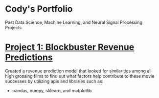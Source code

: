 # Cody's Portfolio
Past Data Science, Machine Learning, and Neural Signal Processing Projects

# [Project 1: Blockbuster Revenue Predictions](https://github.com/Gideo562/BlockBusterRevenue.git) 
Created a revenue prediction model that looked for similarities among all high grossing films to
find out what factors help contribute to these movie successes by utilizing apis and libraries such as:
* pandas, numpy, sklearn, and matplotlib


